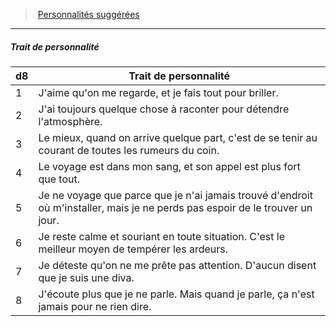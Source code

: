 ﻿---
!Generic
Id: background_itinerant_hd.md#trait-de-personnalité
ParentLink: background_itinerant_hd.md#personnalités-suggérées
Name: Trait de personnalité
ParentName: Personnalités suggérées
NameLevel: 5
---
> [Personnalités suggérées](hd_background_itinerant_personnalites_suggerees.md)

---

##### Trait de personnalité

|d8|Trait de personnalité|
|---|---|
|1|J'aime qu'on me regarde, et je fais tout pour briller.|
|2|J'ai toujours quelque chose à raconter pour détendre l'atmosphère.|
|3|Le mieux, quand on arrive quelque part, c'est de se tenir au courant de toutes les rumeurs du coin.|
|4|Le voyage est dans mon sang, et son appel est plus fort que tout.|
|5|Je ne voyage que parce que je n'ai jamais trouvé d'endroit où m'installer, mais je ne perds pas espoir de le trouver un jour.|
|6|Je reste calme et souriant en toute situation. C'est le meilleur moyen de tempérer les ardeurs.|
|7|Je déteste qu'on ne me prête pas attention. D'aucun disent que je suis une diva.|
|8|J'écoute plus que je ne parle. Mais quand je parle, ça n'est jamais pour ne rien dire.|

